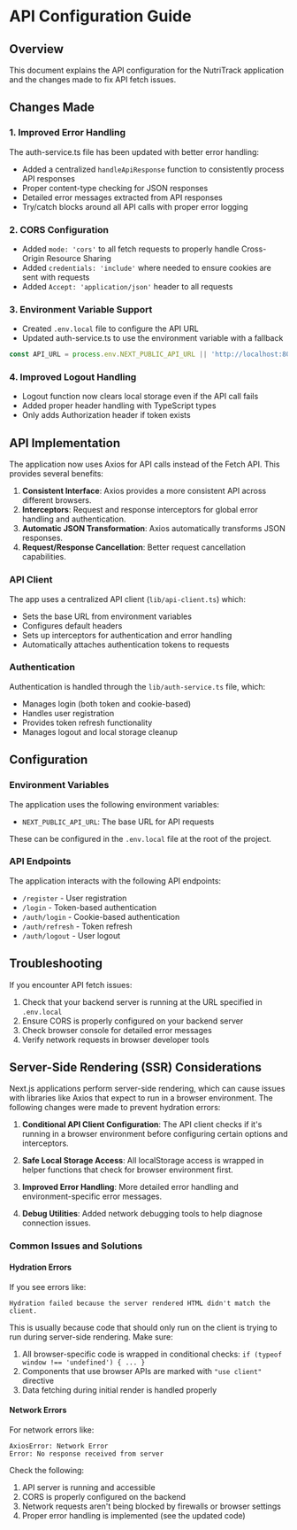 # API Configuration Guide

## Overview

This document explains the API configuration for the NutriTrack application and the changes made to fix API fetch issues.

## Changes Made

### 1. Improved Error Handling

The auth-service.ts file has been updated with better error handling:
- Added a centralized `handleApiResponse` function to consistently process API responses
- Proper content-type checking for JSON responses
- Detailed error messages extracted from API responses
- Try/catch blocks around all API calls with proper error logging

### 2. CORS Configuration

- Added `mode: 'cors'` to all fetch requests to properly handle Cross-Origin Resource Sharing
- Added `credentials: 'include'` where needed to ensure cookies are sent with requests
- Added `Accept: 'application/json'` header to all requests

### 3. Environment Variable Support

- Created `.env.local` file to configure the API URL
- Updated auth-service.ts to use the environment variable with a fallback

```javascript
const API_URL = process.env.NEXT_PUBLIC_API_URL || 'http://localhost:8080/api/v1';
```

### 4. Improved Logout Handling

- Logout function now clears local storage even if the API call fails
- Added proper header handling with TypeScript types
- Only adds Authorization header if token exists

## API Implementation

The application now uses Axios for API calls instead of the Fetch API. This provides several benefits:

1. **Consistent Interface**: Axios provides a more consistent API across different browsers.
2. **Interceptors**: Request and response interceptors for global error handling and authentication.
3. **Automatic JSON Transformation**: Axios automatically transforms JSON responses.
4. **Request/Response Cancellation**: Better request cancellation capabilities.

### API Client

The app uses a centralized API client (`lib/api-client.ts`) which:

- Sets the base URL from environment variables
- Configures default headers
- Sets up interceptors for authentication and error handling
- Automatically attaches authentication tokens to requests

### Authentication

Authentication is handled through the `lib/auth-service.ts` file, which:

- Manages login (both token and cookie-based)
- Handles user registration
- Provides token refresh functionality
- Manages logout and local storage cleanup

## Configuration

### Environment Variables

The application uses the following environment variables:

- `NEXT_PUBLIC_API_URL`: The base URL for API requests

These can be configured in the `.env.local` file at the root of the project.

### API Endpoints

The application interacts with the following API endpoints:

- `/register` - User registration
- `/login` - Token-based authentication
- `/auth/login` - Cookie-based authentication
- `/auth/refresh` - Token refresh
- `/auth/logout` - User logout

## Troubleshooting

If you encounter API fetch issues:

1. Check that your backend server is running at the URL specified in `.env.local`
2. Ensure CORS is properly configured on your backend server
3. Check browser console for detailed error messages
4. Verify network requests in browser developer tools

## Server-Side Rendering (SSR) Considerations

Next.js applications perform server-side rendering, which can cause issues with libraries like Axios that expect to run in a browser environment. The following changes were made to prevent hydration errors:

1. **Conditional API Client Configuration**: The API client checks if it's running in a browser environment before configuring certain options and interceptors.

2. **Safe Local Storage Access**: All localStorage access is wrapped in helper functions that check for browser environment first.

3. **Improved Error Handling**: More detailed error handling and environment-specific error messages.

4. **Debug Utilities**: Added network debugging tools to help diagnose connection issues.

### Common Issues and Solutions

#### Hydration Errors

If you see errors like:

```
Hydration failed because the server rendered HTML didn't match the client.
```

This is usually because code that should only run on the client is trying to run during server-side rendering. Make sure:

1. All browser-specific code is wrapped in conditional checks: `if (typeof window !== 'undefined') { ... }`
2. Components that use browser APIs are marked with `"use client"` directive
3. Data fetching during initial render is handled properly

#### Network Errors

For network errors like:

```
AxiosError: Network Error
Error: No response received from server
```

Check the following:

1. API server is running and accessible
2. CORS is properly configured on the backend
3. Network requests aren't being blocked by firewalls or browser settings
4. Proper error handling is implemented (see the updated code)